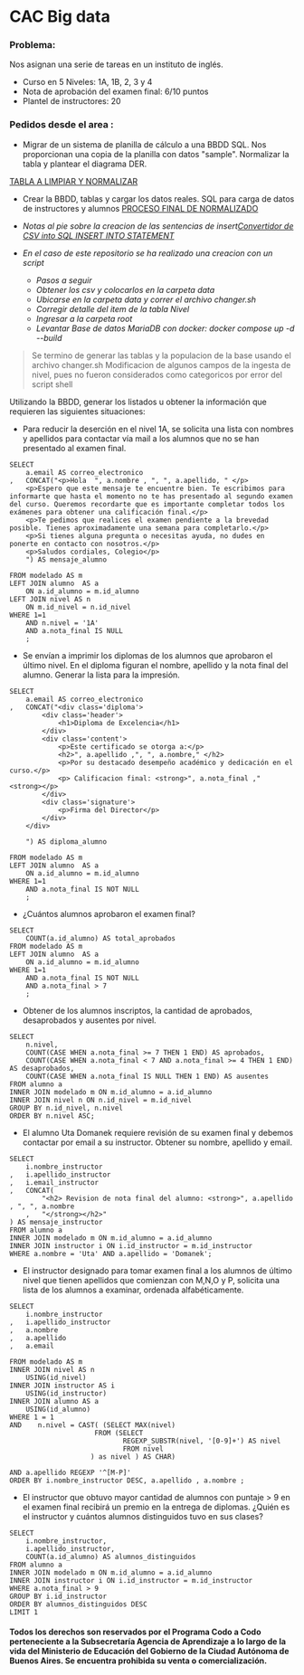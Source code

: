 # CAC Big data
 
### Problema: 
Nos asignan una serie de tareas en un instituto de inglés.
- Curso en 5 Niveles: 1A, 1B, 2, 3 y 4
- Nota de aprobación del examen final: 6/10 puntos
- Plantel de instructores: 20

### Pedidos desde el area :

- Migrar de un sistema de planilla de cálculo a una BBDD SQL. Nos proporcionan una copia de la
planilla con datos "sample". Normalizar la tabla y plantear el diagrama DER.

[TABLA A LIMPIAR Y NORMALIZAR](https://docs.google.com/spreadsheets/d/e/2PACX-1vS-kt2YWC72aLPQQSJet2Qy588eIx-fuLjuqaFkyCXS9lr_wt1bqXx0hWPpVgEoIKuUGOQYZkC_AJcu/pubhtml)

- Crear la BBDD, tablas y cargar los datos reales. SQL para carga de datos de instructores y
alumnos [PROCESO FINAL DE NORMALIZADO](./data)

- _Notas al pie sobre la creacion de las sentencias de insert[Convertidor de CSV into SQL INSERT INTO STATEMENT](https://konbert.com/convert/csv/to/sql)_
- _En el caso de este repositorio se ha realizado una creacion con un script_
    * _Pasos a seguir_
    * _Obtener los csv y colocarlos en la carpeta data_
    * _Ubicarse en la carpeta data y correr el archivo changer.sh_
    * _Corregir detalle del item de la tabla Nivel_
    * _Ingresar a la carpeta root_
    * _Levantar Base de datos MariaDB con docker: docker compose up -d --build_

> Se termino de generar las tablas y la populacion de la base usando el archivo changer.sh
> Modificacion de algunos campos de la ingesta de nivel, pues no fueron considerados como categoricos por error del script shell

Utilizando la BBDD, generar los listados u obtener la información que requieren las siguientes situaciones:
- Para reducir la deserción en el nivel 1A, se solicita una lista con nombres y apellidos para contactar
vía mail a los alumnos que no se han presentado al examen final.

```
SELECT 
    a.email AS correo_electronico
,   CONCAT("<p>Hola  ", a.nombre , ", ", a.apellido, " </p>
    <p>Espero que este mensaje te encuentre bien. Te escribimos para informarte que hasta el momento no te has presentado al segundo examen del curso. Queremos recordarte que es importante completar todos los exámenes para obtener una calificación final.</p>
    <p>Te pedimos que realices el examen pendiente a la brevedad posible. Tienes aproximadamente una semana para completarlo.</p>
    <p>Si tienes alguna pregunta o necesitas ayuda, no dudes en ponerte en contacto con nosotros.</p>
    <p>Saludos cordiales, Colegio</p>
    ") AS mensaje_alumno

FROM modelado AS m
LEFT JOIN alumno  AS a
    ON a.id_alumno = m.id_alumno
LEFT JOIN nivel AS n 
    ON m.id_nivel = n.id_nivel
WHERE 1=1
    AND n.nivel = '1A' 
    AND a.nota_final IS NULL
    ;
```


- Se envían a imprimir los diplomas de los alumnos que aprobaron el último nivel. En el diploma
figuran el nombre, apellido y la nota final del alumno. Generar la lista para la impresión.
```
SELECT 
    a.email AS correo_electronico
,   CONCAT("<div class='diploma'>
        <div class='header'>
            <h1>Diploma de Excelencia</h1>
        </div>
        <div class='content'>
            <p>Este certificado se otorga a:</p>
            <h2>", a.apellido ,", ", a.nombre," </h2>
            <p>Por su destacado desempeño académico y dedicación en el curso.</p>
            <p> Calificacion final: <strong>", a.nota_final ," <strong></p>
        </div>
        <div class='signature'>
            <p>Firma del Director</p>
        </div>
    </div>

    ") AS diploma_alumno

FROM modelado AS m
LEFT JOIN alumno  AS a
    ON a.id_alumno = m.id_alumno
WHERE 1=1
    AND a.nota_final IS NOT NULL
    ;
```

- ¿Cuántos alumnos aprobaron el examen final?
```
SELECT
    COUNT(a.id_alumno) AS total_aprobados
FROM modelado AS m
LEFT JOIN alumno  AS a
    ON a.id_alumno = m.id_alumno
WHERE 1=1
    AND a.nota_final IS NOT NULL
    AND a.nota_final > 7
    ;
```


- Obtener de los alumnos inscriptos, la cantidad de aprobados, desaprobados y
ausentes por nivel.

```
SELECT
    n.nivel,
    COUNT(CASE WHEN a.nota_final >= 7 THEN 1 END) AS aprobados,
    COUNT(CASE WHEN a.nota_final < 7 AND a.nota_final >= 4 THEN 1 END) AS desaprobados,
    COUNT(CASE WHEN a.nota_final IS NULL THEN 1 END) AS ausentes
FROM alumno a
INNER JOIN modelado m ON m.id_alumno = a.id_alumno
INNER JOIN nivel n ON n.id_nivel = m.id_nivel
GROUP BY n.id_nivel, n.nivel
ORDER BY n.nivel ASC;
```

- El alumno Uta Domanek requiere revisión de su examen final y debemos contactar por email a
su instructor. Obtener su nombre, apellido y email.
```
SELECT
    i.nombre_instructor
,   i.apellido_instructor
,   i.email_instructor
,   CONCAT(
        "<h2> Revision de nota final del alumno: <strong>", a.apellido , ", ", a.nombre 
    ,   "</strong></h2>"
) AS mensaje_instructor
FROM alumno a
INNER JOIN modelado m ON m.id_alumno = a.id_alumno
INNER JOIN instructor i ON i.id_instructor = m.id_instructor
WHERE a.nombre = 'Uta' AND a.apellido = 'Domanek';

```


- El instructor designado para tomar examen final a los alumnos de último nivel que tienen apellidos
que comienzan con M,N,O y P, solicita una lista de los alumnos a examinar, ordenada
alfabéticamente.
```
SELECT
    i.nombre_instructor
,   i.apellido_instructor    
,   a.nombre
,   a.apellido
,   a.email

FROM modelado AS m
INNER JOIN nivel AS n
    USING(id_nivel)
INNER JOIN instructor AS i
    USING(id_instructor)
INNER JOIN alumno AS a
    USING(id_alumno)
WHERE 1 = 1 
AND    n.nivel = CAST( (SELECT MAX(nivel)
                     FROM (SELECT    
                            REGEXP_SUBSTR(nivel, '[0-9]+') AS nivel
                            FROM nivel
                    ) as nivel ) AS CHAR)

AND a.apellido REGEXP '^[M-P]'
ORDER BY i.nombre_instructor DESC, a.apellido , a.nombre ;
```

- El instructor que obtuvo mayor cantidad de alumnos con puntaje > 9 en el examen final recibirá un
premio en la entrega de diplomas. ¿Quién es el instructor y cuántos alumnos distinguidos tuvo en
sus clases?
```
SELECT
    i.nombre_instructor,
    i.apellido_instructor,
    COUNT(a.id_alumno) AS alumnos_distinguidos
FROM alumno a
INNER JOIN modelado m ON m.id_alumno = a.id_alumno
INNER JOIN instructor i ON i.id_instructor = m.id_instructor
WHERE a.nota_final > 9
GROUP BY i.id_instructor
ORDER BY alumnos_distinguidos DESC
LIMIT 1

```


#### Todos los derechos son reservados por el Programa Codo a Codo perteneciente a la Subsecretaría Agencia de Aprendizaje a lo largo de la vida del Ministerio de Educación del Gobierno de la Ciudad Autónoma de Buenos Aires. Se encuentra prohibida su venta o comercialización.